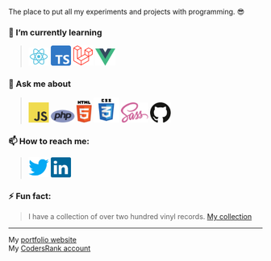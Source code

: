 The place to put all my experiments and projects with programming. 😎

### 🌱 I’m currently learning 
> <img alt="react" width='40' src="img/react.svg"/>&nbsp;<img alt="TypeScript" height='40' src="img/typescript.svg"/>&nbsp;<img alt="laravel" width='40' src="img/laravel.png"/>&nbsp;<img alt="vuejs" width='40' src="img/vue.png"/>
### 💬 Ask me about
> <img alt="JavaScript" height='40' src="img/javascript.svg"/>&nbsp;<img alt="PHP" height='25' src="img/php.svg"/>&nbsp;<img alt="HTML" width='30' src="img/html.svg"/>&nbsp;<img alt="CSS" width='50' src="img/css.svg"/>&nbsp;<img alt="SASS" height='40' src="img/sass.svg"/>&nbsp;<img alt="Github" height='40' src="img/github.svg"/> 
### 📫 How to reach me:
> <a href="https://twitter.com/KasperOfzeau"><img alt="twitter" width='40' src="img/twitter.png"/></a> <a href="https://www.linkedin.com/in/kasperbeljaars/"><img alt="linkedin" width='40' src="img/linkedin.svg"/></a>
### ⚡ Fun fact:
> I have a collection of over two hundred vinyl records. <a href="https://www.discogs.com/user/KasperOfzeau/collection" target="_blank">My collection</a>

---

My [portfolio website](https://kasperofzeau.nl/)  
My [CodersRank account](https://profile.codersrank.io/user/kasperofzeau)  

